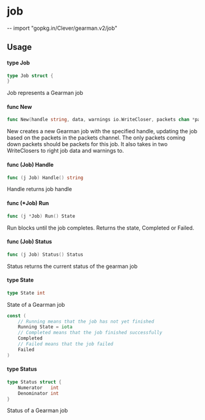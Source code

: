 # job
--
    import "gopkg.in/Clever/gearman.v2/job"


## Usage

#### type Job

```go
type Job struct {
}
```

Job represents a Gearman job

#### func  New

```go
func New(handle string, data, warnings io.WriteCloser, packets chan *packet.Packet) *Job
```
New creates a new Gearman job with the specified handle, updating the job based
on the packets in the packets channel. The only packets coming down packets
should be packets for this job. It also takes in two WriteClosers to right job
data and warnings to.

#### func (Job) Handle

```go
func (j Job) Handle() string
```
Handle returns job handle

#### func (*Job) Run

```go
func (j *Job) Run() State
```
Run blocks until the job completes. Returns the state, Completed or Failed.

#### func (Job) Status

```go
func (j Job) Status() Status
```
Status returns the current status of the gearman job

#### type State

```go
type State int
```

State of a Gearman job

```go
const (
	// Running means that the job has not yet finished
	Running State = iota
	// Completed means that the job finished successfully
	Completed
	// Failed means that the job failed
	Failed
)
```

#### type Status

```go
type Status struct {
	Numerator   int
	Denominator int
}
```

Status of a Gearman job
